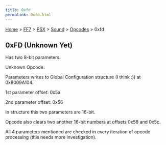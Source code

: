 ```yaml
---
title: 0xfd
permalink: 0xfd.html
---
```


[Home](../../../../Main%20Page.md) > [FF7](../../../../FF7.md) > [PSX](../../../PSX.md) > [Sound](../../Sound.md) > [Opcodes](../Opcodes.md) > 0xfd

## 0xFD (Unknown Yet)

Has two 8-bit parameters.

Unknown Opcode.

Parameters writes to Global Configuration structure (I think :)) at
0x8009A104.

1st parameter offset: 0x5a

2nd parameter offset: 0x56

In structure this two parameters are 16-bit.

Opcode also clears two another 16-bit numbers at offsets 0x58 and 0x5c.

All 4 parameters mentioned are checked in every iteration of opcode
processing (this needs more investigation).
